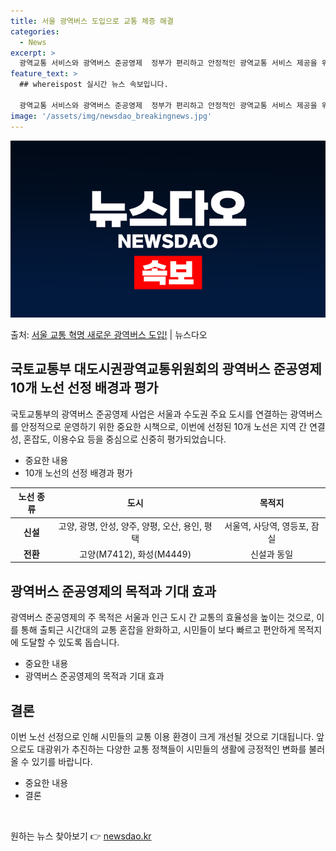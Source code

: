 ```yaml
---
title: 서울 광역버스 도입으로 교통 체증 해결
categories:
  - News
excerpt: >
  광역교통 서비스와 광역버스 준공영제  정부가 편리하고 안정적인 광역교통 서비스 제공을 위해 광역버스 준공영제…
feature_text: >
  ## whereispost 실시간 뉴스 속보입니다.

  광역교통 서비스와 광역버스 준공영제  정부가 편리하고 안정적인 광역교통 서비스 제공을 위해 광역버스 준공영제…
image: '/assets/img/newsdao_breakingnews.jpg'
---
```


![뉴스다오 속보](/assets/img/newsdao_breakingnews.jpg)

<p>출처: <a href="https://newsdao.kr/4423" rel="dofollow">서울 교통 혁명 새로운 광역버스 도입!</a> | 뉴스다오</p>

<h2 data-ke-size="size26">국토교통부 대도시권광역교통위원회의 광역버스 준공영제 10개 노선 선정 배경과 평가</h2>
<p data-ke-size="size16">국토교통부의 광역버스 준공영제 사업은 서울과 수도권 주요 도시를 연결하는 광역버스를 안정적으로 운영하기 위한 중요한 시책으로, 이번에 선정된 10개 노선은 지역 간 연결성, 혼잡도, 이용수요 등을 중심으로 신중히 평가되었습니다.</p>
<ul>
<li>중요한 내용</li>
<li>10개 노선의 선정 배경과 평가</li>
</ul>
<table>
<thead>
<tr>
<th style="text-align: center;">노선 종류</th>
<th style="text-align: center;">도시</th>
<th style="text-align: center;">목적지</th>
</tr>
</thead>
<tbody>
<tr>
<td style="text-align: center;"><b>신설</b></td>
<td style="text-align: center;">고양, 광명, 안성, 양주, 양평, 오산, 용인, 평택</td>
<td style="text-align: center;">서울역, 사당역, 영등포, 잠실</td>
</tr>
<tr>
<td style="text-align: center;"><b>전환</b></td>
<td style="text-align: center;">고양(M7412), 화성(M4449)</td>
<td style="text-align: center;">신설과 동일</td>
</tr>
</tbody>
</table>

<h2 data-ke-size="size26">광역버스 준공영제의 목적과 기대 효과</h2>
<p data-ke-size="size16">광역버스 준공영제의 주 목적은 서울과 인근 도시 간 교통의 효율성을 높이는 것으로, 이를 통해 출퇴근 시간대의 교통 혼잡을 완화하고, 시민들이 보다 빠르고 편안하게 목적지에 도달할 수 있도록 돕습니다.</p>
<ul>
<li>중요한 내용</li>
<li>광역버스 준공영제의 목적과 기대 효과</li>
</ul>

<h2 data-ke-size="size26">결론</h2>
<p data-ke-size="size16">이번 노선 선정으로 인해 시민들의 교통 이용 환경이 크게 개선될 것으로 기대됩니다. 앞으로도 대광위가 추진하는 다양한 교통 정책들이 시민들의 생활에 긍정적인 변화를 불러올 수 있기를 바랍니다.</p>
<ul>
<li>중요한 내용</li>
<li>결론</li>
</ul>
<p data-ke-size="size16">&nbsp;</p> 

원하는 뉴스 찾아보기 👉 <a href="https://newsdao.kr" rel="dofollow">newsdao.kr</a>


